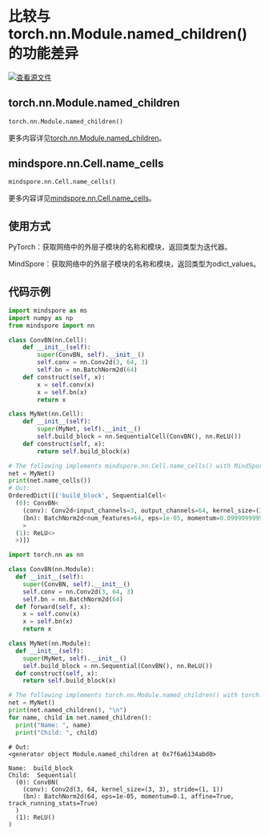 # 比较与torch.nn.Module.named_children()的功能差异

[![查看源文件](https://mindspore-website.obs.cn-north-4.myhuaweicloud.com/website-images/r2.0/resource/_static/logo_source.png)](https://gitee.com/mindspore/docs/blob/r2.0/docs/mindspore/source_zh_cn/note/api_mapping/pytorch_diff/NameCells.md)

## torch.nn.Module.named_children

```python
torch.nn.Module.named_children()
```

更多内容详见[torch.nn.Module.named_children](https://pytorch.org/docs/1.5.0/nn.html#torch.nn.Module.named_children)。

## mindspore.nn.Cell.name_cells

```python
mindspore.nn.Cell.name_cells()
```

更多内容详见[mindspore.nn.Cell.name_cells](https://mindspore.cn/docs/zh-CN/r2.0/api_python/nn/mindspore.nn.Cell.html#mindspore.nn.Cell.name_cells)。

## 使用方式

PyTorch：获取网络中的外层子模块的名称和模块，返回类型为迭代器。

MindSpore：获取网络中的外层子模块的名称和模块，返回类型为odict_values。

## 代码示例

```python
import mindspore as ms
import numpy as np
from mindspore import nn

class ConvBN(nn.Cell):
    def __init__(self):
        super(ConvBN, self).__init__()
        self.conv = nn.Conv2d(3, 64, 3)
        self.bn = nn.BatchNorm2d(64)
    def construct(self, x):
        x = self.conv(x)
        x = self.bn(x)
        return x

class MyNet(nn.Cell):
    def __init__(self):
        super(MyNet, self).__init__()
        self.build_block = nn.SequentialCell(ConvBN(), nn.ReLU())
    def construct(self, x):
        return self.build_block(x)

# The following implements mindspore.nn.Cell.name_cells() with MindSpore.
net = MyNet()
print(net.name_cells())
# Out:
OrderedDict([('build_block', SequentialCell<
  (0): ConvBN<
    (conv): Conv2d<input_channels=3, output_channels=64, kernel_size=(3, 3),stride=(1, 1),  pad_mode=same, padding=0, dilation=(1, 1), group=1, has_bias=Falseweight_init=normal, bias_init=zeros, format=NCHW>
    (bn): BatchNorm2d<num_features=64, eps=1e-05, momentum=0.09999999999999998, gamma=Parameter (name=build_block.0.bn.gamma, shape=(64,), dtype=Float32, requires_grad=True), beta=Parameter (name=build_block.0.bn.beta, shape=(64,), dtype=Float32, requires_grad=True), moving_mean=Parameter (name=build_block.0.bn.moving_mean, shape=(64,), dtype=Float32, requires_grad=False), moving_variance=Parameter (name=build_block.0.bn.moving_variance, shape=(64,), dtype=Float32, requires_grad=False)>
    >
  (1): ReLU<>
  >)])
```

```python
import torch.nn as nn

class ConvBN(nn.Module):
  def __init__(self):
    super(ConvBN, self).__init__()
    self.conv = nn.Conv2d(3, 64, 3)
    self.bn = nn.BatchNorm2d(64)
  def forward(self, x):
    x = self.conv(x)
    x = self.bn(x)
    return x

class MyNet(nn.Module):
  def __init__(self):
    super(MyNet, self).__init__()
    self.build_block = nn.Sequential(ConvBN(), nn.ReLU())
  def construct(self, x):
    return self.build_block(x)

# The following implements torch.nn.Module.named_children() with torch.
net = MyNet()
print(net.named_children(), "\n")
for name, child in net.named_children():
  print("Name: ", name)
  print("Child: ", child)
```

```text
# Out:
<generator object Module.named_children at 0x7f6a6134abd0>

Name:  build_block
Child:  Sequential(
  (0): ConvBN(
    (conv): Conv2d(3, 64, kernel_size=(3, 3), stride=(1, 1))
    (bn): BatchNorm2d(64, eps=1e-05, momentum=0.1, affine=True, track_running_stats=True)
  )
  (1): ReLU()
)
```
